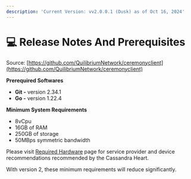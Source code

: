 ```yaml
---
description: 'Current Version: vv2.0.0.1 (Dusk) as of Oct 16, 2024'
---
```


# 💻 Release Notes And Prerequisites

Source: [https://github.com/QuilibriumNetwork/ceremonyclient](https://github.com/QuilibriumNetwork/ceremonyclient)

**Prerequired Softwares**

* **Git -** version 2.34.1
* **Go -** version 1.22.4

**Minimum System Requirements**

* 8vCpu
* 16GB of RAM
* 250GB of storage
* 50MBps symmetric bandwidth

Please visit [Required Hardware](required-hardware.md) page for service provider and device recommendations recommended by the Cassandra Heart.

With version 2, these minimum requirements will reduce significantly.
